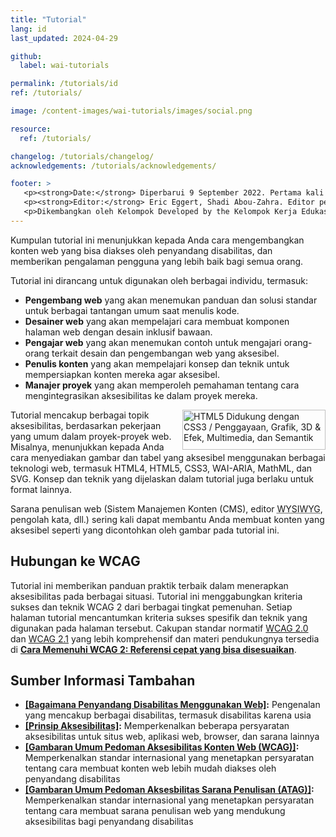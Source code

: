 ```yaml
---
title: "Tutorial"
lang: id
last_updated: 2024-04-29

github:
  label: wai-tutorials

permalink: /tutorials/id
ref: /tutorials/

image: /content-images/wai-tutorials/images/social.png

resource:
  ref: /tutorials/

changelog: /tutorials/changelog/
acknowledgements: /tutorials/acknowledgements/

footer: >
   <p><strong>Date:</strong> Diperbarui 9 September 2022. Pertama kali dipublikasikan September 2014. CHANGELOG.</p>
   <p><strong>Editor:</strong> Eric Eggert, Shadi Abou-Zahra. Editor pembaruan: Brian Elton. Kontributor: Shawn Lawton Henry, Anna Belle Leiserson, Sharron Rush, Bim Egan, <a href="https://www.w3.org/groups/wg/ag/participants">peserta AG WG</a>, <a href="https://www.w3.org/groups/wg/eowg/participants">peserta EOWG</a>. ACKNOWLEDGEMENTS.</p>
   <p>Dikembangkan oleh Kelompok Developed by the Kelompok Kerja Edukasi dan Pendampingan (<a href="https://www.w3.org/groups/wg/eowg">EOWG</a>). Dikembangkan dengan dukungan dari <a href="https://www.w3.org/WAI/ACT/">proyek WAI-ACT</a>, didanai bersama oleh Program <abbr title="Teknologi Masyarakat Informasi">IST</abbr> Komisi Eropa.</p>
---
```


Kumpulan tutorial ini menunjukkan kepada Anda cara mengembangkan konten web yang bisa diakses oleh penyandang disabilitas, dan memberikan pengalaman pengguna yang lebih baik bagi semua orang.

Tutorial ini dirancang untuk digunakan oleh berbagai individu, termasuk:

* **Pengembang web** yang akan menemukan panduan dan solusi standar untuk berbagai tantangan umum saat menulis kode.
* **Desainer web** yang akan mempelajari cara membuat komponen halaman web dengan desain inklusif bawaan.
* **Pengajar web** yang akan menemukan contoh untuk mengajari orang-orang terkait desain dan pengembangan web yang aksesibel.
* **Penulis konten** yang akan mempelajari konsep dan teknik untuk mempersiapkan konten mereka agar aksesibel.
* **Manajer proyek** yang akan memperoleh pemahaman tentang cara mengintegrasikan aksesibilitas ke dalam proyek mereka.

<img src="{{ '/content-images/tutorials/html5-badge-h-css3-graphics-multimedia-semantics.png' | relative_url }}" width="229" height="64" alt="HTML5 Didukung dengan CSS3 / Penggayaan, Grafik, 3D &amp; Efek, Multimedia, dan Semantik" title="HTML5 Didukung dengan CSS3 / Penggayaan, Grafik, 3D &amp; Efek, Multimedia, dan Semantik" style="float: right; margin-left: 1em;"> Tutorial mencakup berbagai topik aksesibilitas, berdasarkan pekerjaan yang umum dalam proyek-proyek web. Misalnya, menunjukkan kepada Anda cara menyediakan gambar dan tabel yang aksesibel menggunakan berbagai teknologi web, termasuk HTML4, HTML5, CSS3, WAI-ARIA, MathML, dan SVG. Konsep dan teknik yang dijelaskan dalam tutorial juga berlaku untuk format lainnya.

Sarana penulisan web (Sistem Manajemen Konten (CMS), editor <abbr title="What you see is what you get - Apa yang Anda lihat adalah apa yang Anda dapatkan">WYSIWYG</abbr>, pengolah kata, dll.) sering kali dapat membantu Anda membuat konten yang aksesibel seperti yang dicontohkan oleh gambar pada tutorial ini.

## Hubungan ke WCAG

Tutorial ini memberikan panduan praktik terbaik dalam menerapkan aksesibilitas pada berbagai situasi. Tutorial ini menggabungkan kriteria sukses dan teknik WCAG 2 dari berbagai tingkat pemenuhan. Setiap halaman tutorial mencantumkan kriteria sukses spesifik dan teknik yang digunakan pada halaman tersebut. Cakupan standar normatif [WCAG 2.0](https://www.w3.org/TR/WCAG20/) dan [WCAG 2.1](https://www.w3.org/TR/WCAG21/) yang lebih komprehensif dan materi pendukungnya tersedia di **[Cara Memenuhi WCAG 2: Referensi cepat yang bisa disesuaikan](https://www.w3.org/WAI/WCAG21/quickref/)**.

## Sumber Informasi Tambahan

* **[[Bagaimana Penyandang Disabilitas Menggunakan Web]](/people-use-web/):** Pengenalan yang mencakup berbagai disabilitas, termasuk disabilitas karena usia
* **[[Prinsip Aksesibilitas]](/fundamentals/accessibility-principles/):** Memperkenalkan beberapa persyaratan aksesibilitas untuk situs web, aplikasi web, browser, dan sarana lainnya
* **[[Gambaran Umum Pedoman Aksesibilitas Konten Web (WCAG)]](/standards-guidelines/wcag/):** Memperkenalkan standar internasional yang menetapkan persyaratan tentang cara membuat konten web lebih mudah diakses oleh penyandang disabilitas
* **[[Gambaran Umum Pedoman Aksesbilitas Sarana Penulisan (ATAG)]](/standards-guidelines/atag/):** Memperkenalkan standar internasional yang menetapkan persyaratan tentang cara membuat sarana penulisan web yang mendukung aksesibilitas bagi penyandang disabilitas
